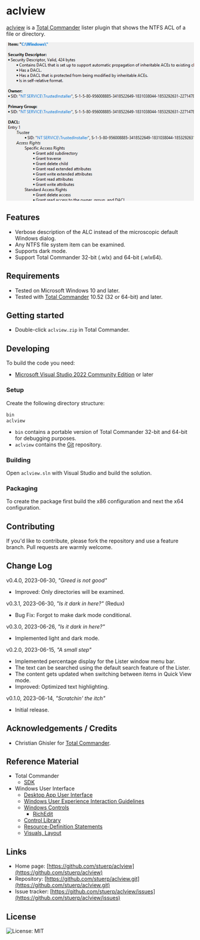
# aclview

[aclview](https://github.com/stuerp/aclview/releases) is a [Total Commander](https://www.ghisler.com/) lister plugin that shows the NTFS ACL of a file or directory.

![Screenshot](/Artwork/Screenshot.png?raw=true "Screenshot")

## Features

* Verbose description of the ALC instead of the microscopic default Windows dialog.
* Any NTFS file system item can be examined.
* Supports dark mode.
* Support Total Commander 32-bit (.wlx) and 64-bit (.wlx64).

## Requirements

* Tested on Microsoft Windows 10 and later.
* Tested with [Total Commander](https://www.ghisler.com/) 10.52 (32 or 64-bit) and later.

## Getting started

* Double-click `aclview.zip` in Total Commander.

## Developing

To build the code you need:

* [Microsoft Visual Studio 2022 Community Edition](https://visualstudio.microsoft.com/downloads/) or later

### Setup

Create the following directory structure:

    bin
    aclview

* `bin` contains a portable version of Total Commander 32-bit and 64-bit for debugging purposes.
* `aclview` contains the [Git](https://github.com/stuerp/aclview) repository.

### Building

Open `aclview.sln` with Visual Studio and build the solution.

### Packaging

To create the package first build the x86 configuration and next the x64 configuration.

## Contributing

If you'd like to contribute, please fork the repository and use a feature
branch. Pull requests are warmly welcome.

## Change Log

v0.4.0, 2023-06-30, *"Greed is not good"*

* Improved: Only directories will be examined.

v0.3.1, 2023-06-30, *"Is it dark in here?"* (Redux)

* Bug Fix: Forgot to make dark mode conditional.

v0.3.0, 2023-06-26, *"Is it dark in here?"*

* Implemented light and dark mode.

v0.2.0, 2023-06-15, *"A small step"*

* Implemented percentage display for the Lister window menu bar.
* The text can be searched using the default search feature of the Lister.
* The content gets updated when switching between items in Quick View mode.
* Improved: Optimized text highlighting.

v0.1.0, 2023-06-14, *"Scratchin' the itch"*

* Initial release.

## Acknowledgements / Credits

* Christian Ghisler for [Total Commander](https://www.ghisler.com/).

## Reference Material

* Total Commander
  * [SDK](https://github.com/ghisler?tab=repositories)
* Windows User Interface
  * [Desktop App User Interface](https://learn.microsoft.com/en-us/windows/win32/windows-application-ui-development)
  * [Windows User Experience Interaction Guidelines](https://learn.microsoft.com/en-us/windows/win32/uxguide/guidelines)
  * [Windows Controls](https://learn.microsoft.com/en-us/windows/win32/controls/window-controls)
    * [RichEdit](https://learn.microsoft.com/en-us/windows/win32/controls/rich-edit-controls)
  * [Control Library](https://learn.microsoft.com/en-us/windows/win32/controls/individual-control-info)
  * [Resource-Definition Statements](https://learn.microsoft.com/en-us/windows/win32/menurc/resource-definition-statements)
  * [Visuals, Layout](https://learn.microsoft.com/en-us/windows/win32/uxguide/vis-layout)

## Links

* Home page: [https://github.com/stuerp/aclview](https://github.com/stuerp/aclview)
* Repository: [https://github.com/stuerp/aclview.git](https://github.com/stuerp/aclview.git)
* Issue tracker: [https://github.com/stuerp/aclview/issues](https://github.com/stuerp/aclview/issues)

## License

![License: MIT](https://img.shields.io/badge/license-MIT-yellow.svg)
